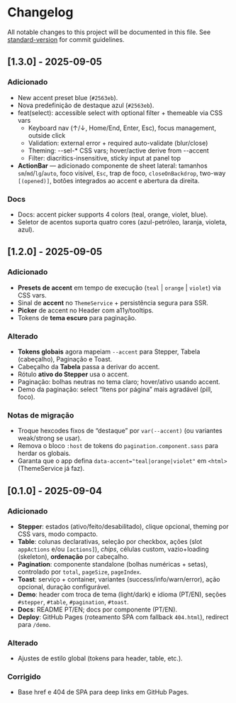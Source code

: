 # Changelog

All notable changes to this project will be documented in this file. See [standard-version](https://github.com/conventional-changelog/standard-version) for commit guidelines.

## [1.3.0] - 2025-09-05
### Adicionado
- New accent preset blue (`#2563eb`).
- Nova predefinição de destaque azul (`#2563eb`).
- feat(select): accessible select with optional filter + themeable via CSS vars
  - Keyboard nav (↑/↓, Home/End, Enter, Esc), focus management, outside click
  - Validation: external error + required auto-validate (blur/close)
  - Theming: --sel-* CSS vars; hover/active derive from --accent
  - Filter: diacritics-insensitive, sticky input at panel top
- **ActionBar** — adicionado componente de sheet lateral: tamanhos `sm`/`md`/`lg`/`auto`, foco visível, `Esc`, trap de foco, `closeOnBackdrop`, two-way `[(opened)]`, botões integrados ao accent e abertura da direita.

### Docs
- Docs: accent picker supports 4 colors (teal, orange, violet, blue).
- Seletor de acentos suporta quatro cores (azul-petróleo, laranja, violeta, azul).

## [1.2.0] - 2025-09-05
### Adicionado
- **Presets de accent** em tempo de execução (`teal` | `orange` | `violet`) via CSS vars.
- Sinal de **accent** no `ThemeService` + persistência segura para SSR.
- **Picker** de accent no Header com a11y/tooltips.
- Tokens de **tema escuro** para paginação.

### Alterado
- **Tokens globais** agora mapeiam `--accent` para Stepper, Tabela (cabeçalho), Paginação e Toast.
- Cabeçalho da **Tabela** passa a derivar do accent.
- Rótulo **ativo do Stepper** usa o accent.
- Paginação: bolhas neutras no tema claro; hover/ativo usando accent.
- Demo da paginação: select “Itens por página” mais agradável (pill, foco).

### Notas de migração
- Troque hexcodes fixos de “destaque” por `var(--accent)` (ou variantes weak/strong se usar).
- Remova o bloco `:host` de tokens do `pagination.component.sass` para herdar os globais.
- Garanta que o app defina `data-accent="teal|orange|violet"` em `<html>` (ThemeService já faz).


## [0.1.0] - 2025-09-04
### Adicionado
- **Stepper**: estados (ativo/feito/desabilitado), clique opcional, theming por CSS vars, modo compacto.
- **Table**: colunas declarativas, seleção por checkbox, ações (slot `appActions` e/ou `[actions]`), *chips*, células custom, vazio+loading (skeleton), **ordenação** por cabeçalho.
- **Pagination**: componente standalone (bolhas numéricas + setas), controlado por `total`, `pageSize`, `pageIndex`.
- **Toast**: serviço + container, variantes (success/info/warn/error), ação opcional, duração configurável.
- **Demo**: header com troca de tema (light/dark) e idioma (PT/EN), seções `#stepper`, `#table`, `#pagination`, `#toast`.
- **Docs**: README PT/EN; docs por componente (PT/EN).
- **Deploy**: GitHub Pages (roteamento SPA com fallback `404.html`), redirect para `/demo`.

### Alterado
- Ajustes de estilo global (tokens para header, table, etc.).

### Corrigido
- Base href e 404 de SPA para deep links em GitHub Pages.
